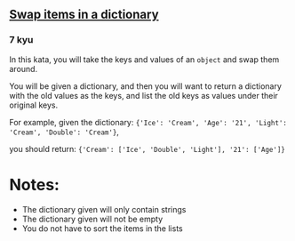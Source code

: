 <h2><a href=https://www.codewars.com/kata/5a21e090f28b824def00013c/train/javascript target="_blank">Swap items in a dictionary</a></h2><h3>7 kyu</h3><p>In this kata, you will take the keys and values of an <code>object</code> and swap them around.</p><p>You will be given a dictionary, and then you will want to return a dictionary with the old values as the keys, and list the old keys as values under their original keys.</p><p>For example, given the dictionary: <code>{'Ice': 'Cream', 'Age': '21', 'Light': 'Cream', 'Double': 'Cream'}</code>,</p><p>you should return: <code>{'Cream': ['Ice', 'Double', 'Light'], '21': ['Age']}</code></p><h1 id="notes">Notes:</h1><ul><li>The dictionary given will only contain strings</li><li>The dictionary given will not be empty</li><li>You do not have to sort the items in the lists</li></ul>